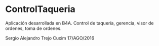 # ControlTaqueria
Aplicación desarrollada en B4A. 
Control de taquería, gerencia, visor de ordenes, toma de ordenes.

Sergio Alejandro Trejo Cuxim
17/AGO/2016
